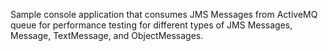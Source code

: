Sample console application that consumes JMS Messages from ActiveMQ queue for performance testing for different types of JMS Messages, Message, TextMessage, and ObjectMessages.

